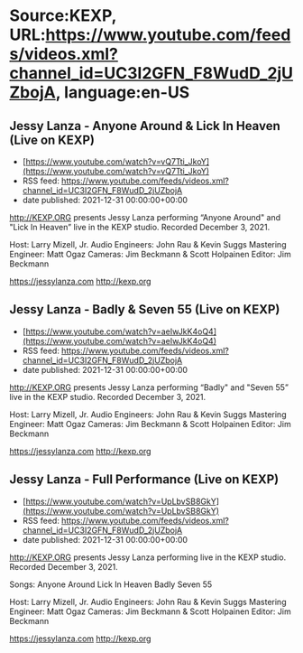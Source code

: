 # Source:KEXP, URL:https://www.youtube.com/feeds/videos.xml?channel_id=UC3I2GFN_F8WudD_2jUZbojA, language:en-US

## Jessy Lanza - Anyone Around & Lick In Heaven (Live on KEXP)
 - [https://www.youtube.com/watch?v=vQ7Tti_JkoY](https://www.youtube.com/watch?v=vQ7Tti_JkoY)
 - RSS feed: https://www.youtube.com/feeds/videos.xml?channel_id=UC3I2GFN_F8WudD_2jUZbojA
 - date published: 2021-12-31 00:00:00+00:00

http://KEXP.ORG presents Jessy Lanza performing “Anyone Around" and "Lick In Heaven” live in the KEXP studio. Recorded December 3, 2021.

Host: Larry Mizell, Jr.
Audio Engineers: John Rau & Kevin Suggs
Mastering Engineer: Matt Ogaz
Cameras: Jim Beckmann & Scott Holpainen
Editor: Jim Beckmann

https://jessylanza.com
http://kexp.org

## Jessy Lanza - Badly & Seven 55 (Live on KEXP)
 - [https://www.youtube.com/watch?v=aeIwJkK4oQ4](https://www.youtube.com/watch?v=aeIwJkK4oQ4)
 - RSS feed: https://www.youtube.com/feeds/videos.xml?channel_id=UC3I2GFN_F8WudD_2jUZbojA
 - date published: 2021-12-31 00:00:00+00:00

http://KEXP.ORG presents Jessy Lanza performing “Badly" and "Seven 55” live in the KEXP studio. Recorded December 3, 2021.

Host: Larry Mizell, Jr.
Audio Engineers: John Rau & Kevin Suggs
Mastering Engineer: Matt Ogaz
Cameras: Jim Beckmann & Scott Holpainen
Editor: Jim Beckmann

https://jessylanza.com
http://kexp.org

## Jessy Lanza - Full Performance (Live on KEXP)
 - [https://www.youtube.com/watch?v=UpLbvSB8GkY](https://www.youtube.com/watch?v=UpLbvSB8GkY)
 - RSS feed: https://www.youtube.com/feeds/videos.xml?channel_id=UC3I2GFN_F8WudD_2jUZbojA
 - date published: 2021-12-31 00:00:00+00:00

http://KEXP.ORG presents Jessy Lanza performing live in the KEXP studio. Recorded December 3, 2021.

Songs:
Anyone Around
Lick In Heaven
Badly
Seven 55

Host: Larry Mizell, Jr.
Audio Engineers: John Rau & Kevin Suggs
Mastering Engineer: Matt Ogaz
Cameras: Jim Beckmann & Scott Holpainen
Editor: Jim Beckmann

https://jessylanza.com
http://kexp.org

